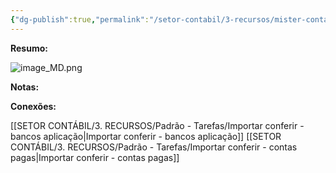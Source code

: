 ```yaml
---
{"dg-publish":true,"permalink":"/setor-contabil/3-recursos/mister-contador/","dgPassFrontmatter":true,"created":"2025-06-16T23:00:19.308-03:00","updated":"2025-07-11T13:51:19.044-03:00"}
---
```



**Resumo:**

![image_MD.png](/img/user/4%20ARQUIVOS/image_MD.png)

**Notas:**





**Conexões:**

[[SETOR CONTÁBIL/3. RECURSOS/Padrão - Tarefas/Importar conferir - bancos aplicação\|Importar conferir - bancos aplicação]]
[[SETOR CONTÁBIL/3. RECURSOS/Padrão - Tarefas/Importar conferir - contas pagas\|Importar conferir - contas pagas]]